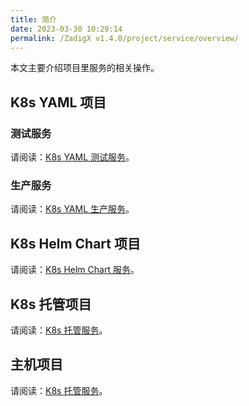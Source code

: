 ```yaml
---
title: 简介
date: 2023-03-30 10:29:14
permalink: /ZadigX v1.4.0/project/service/overview/
---
```


本文主要介绍项目里服务的相关操作。

## K8s YAML 项目

### 测试服务

请阅读：[K8s YAML 测试服务](/ZadigX%20v1.4.0/project/service/k8s/)。

### 生产服务 

请阅读：[K8s YAML 生产服务](/ZadigX%20v1.4.0/project/service/k8s/prod/)。

## K8s Helm Chart 项目

请阅读：[K8s Helm Chart 服务](/ZadigX%20v1.4.0/project/service/helm/chart/)。

## K8s 托管项目

请阅读：[K8s 托管服务](/ZadigX%20v1.4.0/project/service/k8s/host/)。

## 主机项目

请阅读：[K8s 托管服务](/ZadigX%20v1.4.0/project/service/vm/)。
